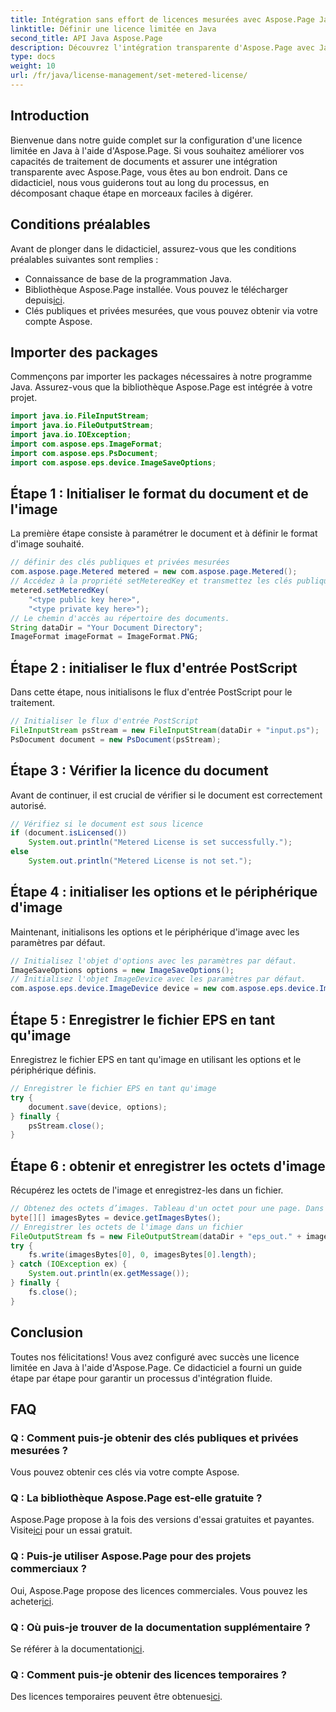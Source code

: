 ```yaml
---
title: Intégration sans effort de licences mesurées avec Aspose.Page Java
linktitle: Définir une licence limitée en Java
second_title: API Java Aspose.Page
description: Découvrez l'intégration transparente d'Aspose.Page avec Java. Configurez facilement des licences limitées et améliorez vos capacités de traitement de documents.
type: docs
weight: 10
url: /fr/java/license-management/set-metered-license/
---
```

## Introduction
Bienvenue dans notre guide complet sur la configuration d'une licence limitée en Java à l'aide d'Aspose.Page. Si vous souhaitez améliorer vos capacités de traitement de documents et assurer une intégration transparente avec Aspose.Page, vous êtes au bon endroit. Dans ce didacticiel, nous vous guiderons tout au long du processus, en décomposant chaque étape en morceaux faciles à digérer.
## Conditions préalables
Avant de plonger dans le didacticiel, assurez-vous que les conditions préalables suivantes sont remplies :
- Connaissance de base de la programmation Java.
-  Bibliothèque Aspose.Page installée. Vous pouvez le télécharger depuis[ici](https://releases.aspose.com/page/java/).
- Clés publiques et privées mesurées, que vous pouvez obtenir via votre compte Aspose.
## Importer des packages
Commençons par importer les packages nécessaires à notre programme Java. Assurez-vous que la bibliothèque Aspose.Page est intégrée à votre projet.
```java
import java.io.FileInputStream;
import java.io.FileOutputStream;
import java.io.IOException;
import com.aspose.eps.ImageFormat;
import com.aspose.eps.PsDocument;
import com.aspose.eps.device.ImageSaveOptions;

```
## Étape 1 : Initialiser le format du document et de l'image
La première étape consiste à paramétrer le document et à définir le format d'image souhaité.
```java
// définir des clés publiques et privées mesurées
com.aspose.page.Metered metered = new com.aspose.page.Metered();
// Accédez à la propriété setMeteredKey et transmettez les clés publiques et privées comme paramètres
metered.setMeteredKey(
    "<type public key here>",
    "<type private key here>");
// Le chemin d'accès au répertoire des documents.
String dataDir = "Your Document Directory";
ImageFormat imageFormat = ImageFormat.PNG;
```
## Étape 2 : initialiser le flux d'entrée PostScript
Dans cette étape, nous initialisons le flux d'entrée PostScript pour le traitement.
```java
// Initialiser le flux d'entrée PostScript
FileInputStream psStream = new FileInputStream(dataDir + "input.ps");
PsDocument document = new PsDocument(psStream);
```
## Étape 3 : Vérifier la licence du document
Avant de continuer, il est crucial de vérifier si le document est correctement autorisé.
```java
// Vérifiez si le document est sous licence
if (document.isLicensed())
    System.out.println("Metered License is set successfully.");
else
    System.out.println("Metered License is not set.");
```
## Étape 4 : initialiser les options et le périphérique d'image
Maintenant, initialisons les options et le périphérique d'image avec les paramètres par défaut.
```java
// Initialisez l'objet d'options avec les paramètres par défaut.
ImageSaveOptions options = new ImageSaveOptions();
// Initialisez l'objet ImageDevice avec les paramètres par défaut.
com.aspose.eps.device.ImageDevice device = new com.aspose.eps.device.ImageDevice();
```
## Étape 5 : Enregistrer le fichier EPS en tant qu'image
Enregistrez le fichier EPS en tant qu'image en utilisant les options et le périphérique définis.
```java
// Enregistrer le fichier EPS en tant qu'image
try {
    document.save(device, options);
} finally {
    psStream.close();
}
```
## Étape 6 : obtenir et enregistrer les octets d'image
Récupérez les octets de l'image et enregistrez-les dans un fichier.
```java
// Obtenez des octets d’images. Tableau d'un octet pour une page. Dans notre cas, nous avons une page.
byte[][] imagesBytes = device.getImagesBytes();
// Enregistrer les octets de l'image dans un fichier
FileOutputStream fs = new FileOutputStream(dataDir + "eps_out." + imageFormat.toString().toLowerCase());
try {
    fs.write(imagesBytes[0], 0, imagesBytes[0].length);
} catch (IOException ex) {
    System.out.println(ex.getMessage());
} finally {
    fs.close();
}
```
## Conclusion
Toutes nos félicitations! Vous avez configuré avec succès une licence limitée en Java à l'aide d'Aspose.Page. Ce didacticiel a fourni un guide étape par étape pour garantir un processus d'intégration fluide.
## FAQ
### Q : Comment puis-je obtenir des clés publiques et privées mesurées ?
Vous pouvez obtenir ces clés via votre compte Aspose.
### Q : La bibliothèque Aspose.Page est-elle gratuite ?
 Aspose.Page propose à la fois des versions d'essai gratuites et payantes. Visite[ici](https://releases.aspose.com/) pour un essai gratuit.
### Q : Puis-je utiliser Aspose.Page pour des projets commerciaux ?
 Oui, Aspose.Page propose des licences commerciales. Vous pouvez les acheter[ici](https://purchase.aspose.com/buy).
### Q : Où puis-je trouver de la documentation supplémentaire ?
 Se référer à la documentation[ici](https://reference.aspose.com/page/java/).
### Q : Comment puis-je obtenir des licences temporaires ?
 Des licences temporaires peuvent être obtenues[ici](https://purchase.aspose.com/temporary-license/).
